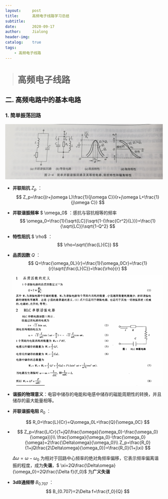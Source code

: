 ```yaml
---
layout:     post
title:      高频电子线路学习总结
subtitle:     
date:       2020-09-17
author:     Jialong
header-img: 
catalog:    true
tags:
    - 高频电子线路
---
```


> # 高频电子线路

## 二. 高频电路中的基本电路

### **1. 简单振荡回路**

![](https://raw.githubusercontent.com/Jialong-c/images/master/Blog/9-17/并联谐振回路.jpg)

- **并联阻抗** $Z_p$ ：
  $$
  Z_p=\frac{(r+j\omega L)\frac{1}{j\omega C}}{r+j\omega L+\frac{1}{j\omega C}}
  $$




- **并联谐振频率** $ \omega_0$ ：感抗与容抗相等的频率
  $$
  \omega_0=\frac{1}{\sqrt{LC}}\sqrt{1-{\frac{Cr^2}{L}}}=\frac{1}{\sqrt{LC}}\sqrt{1-Q^2}
  $$




- **特性阻抗** $ \rho$ ：
  $$
  \rho=\sqrt{\frac{L}{C}}
  $$
  
  
  
- **品质因数** $Q$ ：
  $$
  Q=\frac{\omega_0L}{r}=\frac{1}{\omega_0Cr}=\frac{1}{r}\sqrt{\frac{L}{C}}=\frac{\rho}{r}
  $$
  

  ![](https://raw.githubusercontent.com/Jialong-c/images/master/Blog/9-17/品质因数Q.png)

  
  
- **谐振的物理意义**：电容中储存的电能和电感中储存的磁能周期性的转换，并且储存的最大能量相等。




- **并联谐振电阻** $R_0$ ：
  
  
  $$
  R_0=\frac{L}{Cr}=Q\omega_0L=\frac{Q}{\omega_0C}
  $$
  
- $$
  Z_p=\frac{L/Cr}{1+jQ(\frac{\omega}{\omega_0}-\frac{\omega_0}{\omega})}\\
  \frac{\omega}{\omega_0}-\frac{\omega_0}{\omega}=2\frac{\Delta\omega}{\omega_0}\\
  Z_p=\frac{R_0}{1+jQ\frac{2\Delta\omega}{\omega_0}}=\frac{R_0}{1+j\xi}
  $$

  $\Delta\omega=\omega-\omega_0$ 为相对于回路中心频率的绝对角频率偏移，它表示频率偏离谐振的程度，成为**失谐**，$ \xi=2Q\frac{\Delta\omega}{\omega_0}=2Q\frac{\Delta f}{f_0}$ 为**广义失谐**




- **3dB通频带** $B_{0.707}$ ：
  $$
  B_{0.707}=2\Delta f=\frac{f_0}{Q}
  $$
  











